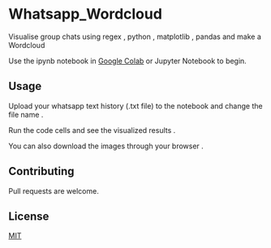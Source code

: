 # Whatsapp_Wordcloud
Visualise group chats using regex , python , matplotlib , pandas and make a Wordcloud

Use the ipynb notebook in [Google Colab](https://colab.research.google.com/notebooks/intro.ipynb) or Jupyter Notebook to begin.


## Usage
Upload your whatsapp text history (.txt file) to the notebook and change the file name .

Run the code cells and see the visualized results .

You can also download the images through your browser .

## Contributing
Pull requests are welcome.

## License
[MIT](https://choosealicense.com/licenses/mit/)
